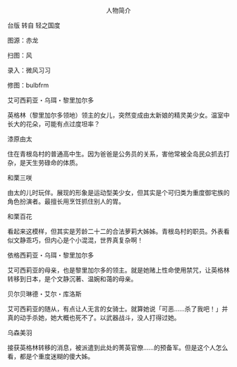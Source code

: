 <p align="center">人物简介</p>

台版 转自 轻之国度

图源：赤龙

扫图：风

录入：微风习习

修图：bulbfrm

艾可西莉亚・乌珥・黎里加尔多

英格林（黎里加尔多领地）领主的女儿，突然变成由太新娘的精灵美少女。温室中长大的花朵，可能有点过度坦率？

漆原由太

住在青根岛村的普通高中生。因为爸爸是公务员的关系，害他常被全岛民众抓去打杂，是天生劳碌命的体质。

和栗三咲

由太的儿时玩伴。展现的形象是运动型美少女，但其实是个可归类为重度御宅族的角色扮演者。最擅长用烹饪抓住别人的胃。

和栗百花

看起来这模样，但其实是芳龄二十二的合法萝莉大姊姊。青根岛村的职员。外表看似文静乖巧，但内心是个小混混，世界真复杂啊！

依格西莉亚・乌珥・黎里加尔多

艾可西莉亚的母亲，也是黎里加尔多的领主。就是她赌上性命使用禁咒，让英格林转移到日本，是个文静沉著、温婉和蔼的母亲。

贝尔贝琳德・艾尔・库洛斯

艾可西莉亚的随从，有点让人无言的女骑士。就算她说「可恶……杀了我吧！」并真的动手杀她，她大概也死不了。以武器战斗，没人打得过她。

乌森美羽

接获英格林转移的消息，被派遣到此处的菁英官僚……的预备军。但是这个人怎么看，都是个重度迷糊的傻大姊。

